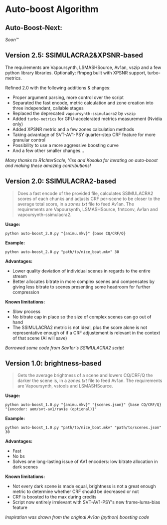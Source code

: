 # Auto-boost Algorithm

## Auto-Boost-Next:

_Soon:tm:_

## Version 2.5: SSIMULACRA2&XPSNR-based

The requirements are Vapoursynth, LSMASHSource, Av1an, vszip and a few python library libraries. Optionally: ffmpeg built with XPSNR support, turbo-metrics.

Refined 2.0 with the following additions & changes:
- Proper argument parsing, more control over the script
- Separated the fast encode, metric calculation and zone creation into three independant, callable stages
- Replaced the deprecated `vapoursynth-ssimulacra2` by `vszip`
- Added `turbo-metrics` for GPU-accelerated metrics measurement (Nvidia only)
- Added XPSNR metric and a few zones calculation methods
- Taking advantage of SVT-AV1-PSY quarter-step CRF feature for more granular control
- Possibility to use a more aggressive boosting curve
- And a few other smaller changes...

_Many thanks to R1chterScale, Yiss and Kosaka for iterating on auto-boost and making these amazing contributions!_

## Version 2.0: SSIMULACRA2-based

> Does a fast encode of the provided file, calculates SSIMULACRA2 scores of each chunks and adjusts CRF per-scene to be closer to the average total score, in a _zones.txt_ file to feed Av1an.
The requirements are Vapoursynth, LSMASHSource, fmtconv, Av1an and vapoursynth-ssimulacra2.

__Usage:__
```
python auto-boost_2.0.py "{animu.mkv}" {base CQ/CRF/Q}
```

__Example:__
```
python auto-boost_2.0.py "path/to/nice_boat.mkv" 30
```

__Advantages:__
- Lower quality deviation of individual scenes in regards to the entire stream
- Better allocates bitrate in more complex scenes and compensates by giving less bitrate to scenes presenting some headroom for further compression

__Known limitations:__
- Slow process
- No bitrate cap in place so the size of complex scenes can go out of hand
- The SSIMULACRA2 metric is not ideal, plus the score alone is not representative enough of if a CRF adjustement is relevant in the context of that scene (AI will save)

_Borrowed some code from Sav1or's SSIMULACRA2 script_

## Version 1.0: brightness-based

> Gets the average brightness of a scene and lowers CQ/CRF/Q the darker the scene is, in a _zones.txt_ file to feed Av1an.
The requirements are Vapoursynth, vstools and LSMASHSource.

__Usage:__
```
python auto-boost_1.0.py "{animu.mkv}" "{scenes.json}" {base CQ/CRF/Q} "{encoder: aom/svt-av1/rav1e (optional)}"
```

__Example:__
```
python auto-boost_1.0.py "path/to/nice_boat.mkv" "path/to/scenes.json" 30
```

__Advantages:__
- Fast
- No bs
- Solves one long-lasting issue of AV1 encoders: low bitrate allocation in dark scenes

__Known limitations:__
- Not every dark scene is made equal, brightness is not a great enough metric to determine whether CRF should be decreased or not
- CRF is boosted to the max during credits
- Script now entirely irrelevant with SVT-AV1-PSY's new frame-luma-bias feature

_Inspiration was drawn from the original Av1an (python) boosting code_